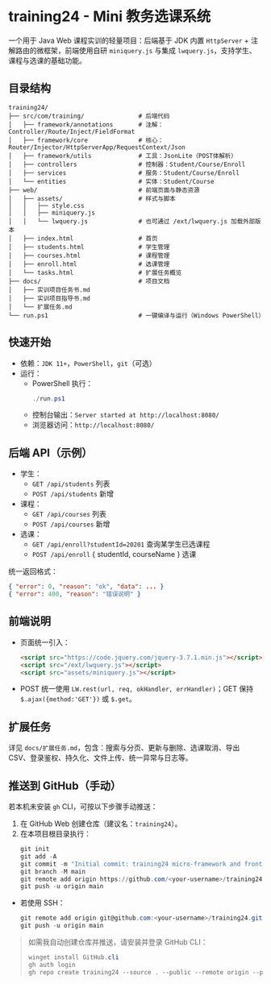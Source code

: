 # training24 - Mini 教务选课系统

一个用于 Java Web 课程实训的轻量项目：后端基于 JDK 内置 `HttpServer` + 注解路由的微框架，前端使用自研 `miniquery.js` 与集成 `lwquery.js`，支持学生、课程与选课的基础功能。

## 目录结构
```
training24/
├── src/com/training/               # 后端代码
│   ├── framework/annotations       # 注解：Controller/Route/Inject/FieldFormat
│   ├── framework/core              # 核心：Router/Injector/HttpServerApp/RequestContext/Json
│   ├── framework/utils             # 工具：JsonLite（POST体解析）
│   ├── controllers                 # 控制器：Student/Course/Enroll
│   ├── services                    # 服务：Student/Course/Enroll
│   └── entities                    # 实体：Student/Course
├── web/                            # 前端页面与静态资源
│   ├── assets/                     # 样式与脚本
│   │   ├── style.css
│   │   ├── miniquery.js
│   │   └── lwquery.js              # 也可通过 /ext/lwquery.js 加载外部版本
│   ├── index.html                  # 首页
│   ├── students.html               # 学生管理
│   ├── courses.html                # 课程管理
│   ├── enroll.html                 # 选课管理
│   └── tasks.html                  # 扩展任务概览
├── docs/                           # 项目文档
│   ├── 实训项目任务书.md
│   ├── 实训项目指导书.md
│   └── 扩展任务.md
└── run.ps1                         # 一键编译与运行（Windows PowerShell）
```

## 快速开始
- 依赖：`JDK 11+`，`PowerShell`，`git`（可选）
- 运行：
  - PowerShell 执行：
    ```powershell
    ./run.ps1
    ```
  - 控制台输出：`Server started at http://localhost:8080/`
  - 浏览器访问：`http://localhost:8080/`

## 后端 API（示例）
- 学生：
  - `GET /api/students` 列表
  - `POST /api/students` 新增
- 课程：
  - `GET /api/courses` 列表
  - `POST /api/courses` 新增
- 选课：
  - `GET /api/enroll?studentId=20201` 查询某学生已选课程
  - `POST /api/enroll` { studentId, courseName } 选课

统一返回格式：
```json
{ "error": 0, "reason": "ok", "data": ... }
{ "error": 400, "reason": "错误说明" }
```

## 前端说明
- 页面统一引入：
  ```html
  <script src="https://code.jquery.com/jquery-3.7.1.min.js"></script>
  <script src="/ext/lwquery.js"></script>
  <script src="assets/miniquery.js"></script>
  ```
- POST 统一使用 `LW.rest(url, req, okHandler, errHandler)`；GET 保持 `$.ajax({method:'GET'})` 或 `$.get`。

## 扩展任务
详见 `docs/扩展任务.md`，包含：搜索与分页、更新与删除、选课取消、导出 CSV、登录鉴权、持久化、文件上传、统一异常与日志等。

## 推送到 GitHub（手动）
若本机未安装 `gh` CLI，可按以下步骤手动推送：
1. 在 GitHub Web 创建仓库（建议名：`training24`）。
2. 在本项目根目录执行：
   ```powershell
   git init
   git add -A
   git commit -m "Initial commit: training24 micro-framework and frontend"
   git branch -M main
   git remote add origin https://github.com/<your-username>/training24.git
   git push -u origin main
   ```
- 若使用 SSH：
  ```powershell
  git remote add origin git@github.com:<your-username>/training24.git
  git push -u origin main
  ```

> 如需我自动创建仓库并推送，请安装并登录 GitHub CLI：
> ```powershell
> winget install GitHub.cli
> gh auth login
> gh repo create training24 --source . --public --remote origin --push -y
> ```